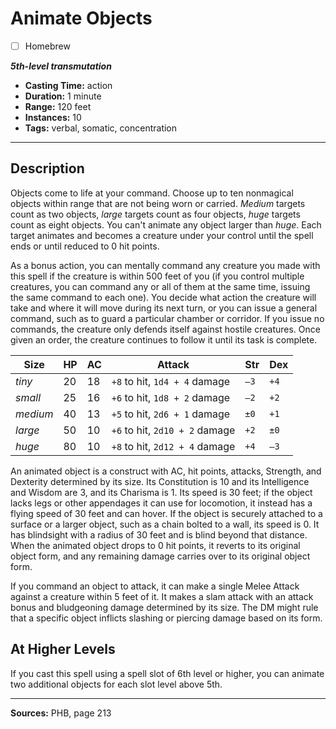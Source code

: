 # Animate Objects
- [ ] Homebrew

***5th-level transmutation***
- **Casting Time:** action
- **Duration:** 1 minute
- **Range:** 120 feet
- **Instances:** 10
- **Tags:** verbal, somatic, concentration

---

## Description
Objects come to life at your command.
Choose up to ten nonmagical objects within range that are not being worn or carried.
*Medium* targets count as two objects, *large* targets count as four objects, *huge* targets count as eight objects.
You can't animate any object larger than *huge*.
Each target animates and becomes a creature under your control until the spell ends or until reduced to 0 hit points.

As a bonus action, you can mentally command any creature you made with this spell if the creature is within 500 feet of you (if you control multiple creatures, you can command any or all of them at the same time, issuing the same command to each one).
You decide what action the creature will take and where it will move during its next turn, or you can issue a general command, such as to guard a particular chamber or corridor.
If you issue no commands, the creature only defends itself against hostile creatures.
Once given an order, the creature continues to follow it until its task is complete.

| Size     | HP | AC | Attack                         | Str  | Dex  |
|----------|----|----|--------------------------------|------|------|
| *tiny*   | 20 | 18 | `+8` to hit, `1d4 + 4` damage  | `–3` | `+4` |
| *small*  | 25 | 16 | `+6` to hit, `1d8 + 2` damage  | `–2` | `+2` |
| *medium* | 40 | 13 | `+5` to hit, `2d6 + 1` damage  | `±0` | `+1` |
| *large*  | 50 | 10 | `+6` to hit, `2d10 + 2` damage | `+2` | `±0` |
| *huge*   | 80 | 10 | `+8` to hit, `2d12 + 4` damage | `+4` | `–3` |

An animated object is a construct with AC, hit points, attacks, Strength, and Dexterity determined by its size.
Its Constitution is 10 and its Intelligence and Wisdom are 3, and its Charisma is 1.
Its speed is 30 feet; if the object lacks legs or other appendages it can use for locomotion, it instead has a flying speed of 30 feet and can hover.
If the object is securely attached to a surface or a larger object, such as a chain bolted to a wall, its speed is 0.
It has blindsight with a radius of 30 feet and is blind beyond that distance.
When the animated object drops to 0 hit points, it reverts to its original object form, and any remaining damage carries over to its original object form.

If you command an object to attack, it can make a single Melee Attack against a creature within 5 feet of it.
It makes a slam attack with an attack bonus and bludgeoning damage determined by its size.
The DM might rule that a specific object inflicts slashing or piercing damage based on its form.

## At Higher Levels
If you cast this spell using a spell slot of 6th level or higher, you can animate two additional objects for each slot level above 5th.

---

**Sources:** PHB, page 213
